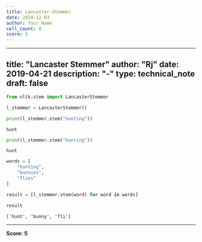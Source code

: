 ```yaml
---
title: Lancaster-Stemmer
date: 2024-12-03
author: Your Name
cell_count: 8
score: 5
---
```


---
title: "Lancaster Stemmer"
author: "Rj"
date: 2019-04-21
description: "-"
type: technical_note
draft: false
---

```python
from nltk.stem import LancasterStemmer
```


```python
l_stemmer = LancasterStemmer()
```


```python
print(l_stemmer.stem("hunting"))
```

    hunt



```python
print(l_stemmer.stem("hunting"))
```

    hunt



```python
words = [
    "hunting",
    "bunnies",
    "flies"
]
```


```python
result = [l_stemmer.stem(word) for word in words]
```


```python
result
```




    ['hunt', 'bunny', 'fli']




---
**Score: 5**